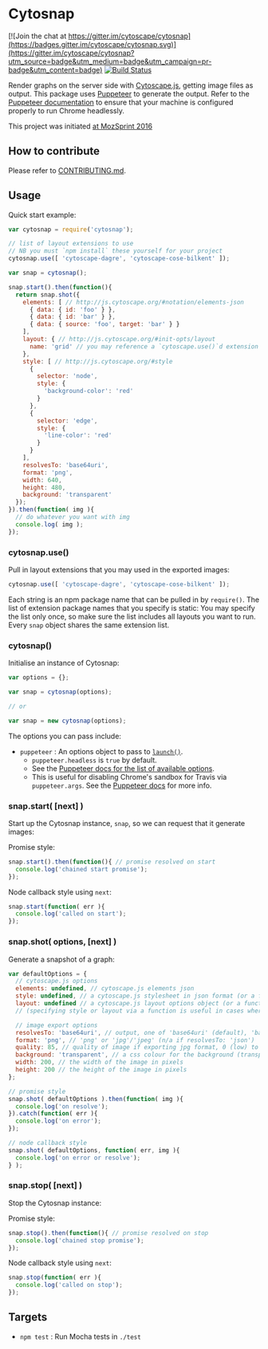 # Cytosnap

[![Join the chat at https://gitter.im/cytoscape/cytosnap](https://badges.gitter.im/cytoscape/cytosnap.svg)](https://gitter.im/cytoscape/cytosnap?utm_source=badge&utm_medium=badge&utm_campaign=pr-badge&utm_content=badge) [![Build Status](https://travis-ci.org/cytoscape/cytosnap.svg?branch=master)](https://travis-ci.org/cytoscape/cytosnap)

Render graphs on the server side with [Cytoscape.js](http://js.cytoscape.org), getting image files as output.  This package uses [Puppeteer](https://pptr.dev) to generate the output.  Refer to the [Puppeteer documentation](https://github.com/GoogleChrome/puppeteer/blob/master/docs/troubleshooting.md#troubleshooting) to ensure that your machine is configured properly to run Chrome headlessly.

This project was initiated [at MozSprint 2016](https://github.com/mozillascience/global-sprint-2016/issues/25)


## How to contribute

Please refer to [CONTRIBUTING.md](CONTRIBUTING.md).


## Usage

Quick start example:

```js
var cytosnap = require('cytosnap');

// list of layout extensions to use
// NB you must `npm install` these yourself for your project
cytosnap.use([ 'cytoscape-dagre', 'cytoscape-cose-bilkent' ]);

var snap = cytosnap();

snap.start().then(function(){
  return snap.shot({
    elements: [ // http://js.cytoscape.org/#notation/elements-json
      { data: { id: 'foo' } },
      { data: { id: 'bar' } },
      { data: { source: 'foo', target: 'bar' } }
    ],
    layout: { // http://js.cytoscape.org/#init-opts/layout
      name: 'grid' // you may reference a `cytoscape.use()`d extension name here
    },
    style: [ // http://js.cytoscape.org/#style
      {
        selector: 'node',
        style: {
          'background-color': 'red'
        }
      },
      {
        selector: 'edge',
        style: {
          'line-color': 'red'
        }
      }
    ],
    resolvesTo: 'base64uri',
    format: 'png',
    width: 640,
    height: 480,
    background: 'transparent'
  });
}).then(function( img ){
  // do whatever you want with img
  console.log( img );
});
```

### cytosnap.use()

Pull in layout extensions that you may used in the exported images:

```js
cytosnap.use([ 'cytoscape-dagre', 'cytoscape-cose-bilkent' ]);
```

Each string is an npm package name that can be pulled in by `require()`.  The list of extension package names that you specify is static:  You may specify the list only once, so make sure the list includes all layouts you want to run.  Every `snap` object shares the same extension list.

### cytosnap()

Initialise an instance of Cytosnap:

```js
var options = {};

var snap = cytosnap(options);

// or

var snap = new cytosnap(options);
```

The options you can pass include:

- `puppeteer` : An options object to pass to [`launch()`](https://github.com/GoogleChrome/puppeteer/blob/master/docs/api.md#puppeteerlaunchoptions).
  - `puppeteer.headless` is `true` by default.
  - See the [Puppeteer docs for the list of available options](https://github.com/GoogleChrome/puppeteer/blob/master/docs/api.md#puppeteerlaunchoptions).
  - This is useful for disabling Chrome's sandbox for Travis via `puppeteer.args`.  See the [Puppeteer docs](https://github.com/GoogleChrome/puppeteer/blob/master/docs/troubleshooting.md#troubleshooting) for more info.

### snap.start( [next] )

Start up the Cytosnap instance, `snap`, so we can request that it generate images:

Promise style:
```js
snap.start().then(function(){ // promise resolved on start
  console.log('chained start promise');
});
```

Node callback style using `next`:
```js
snap.start(function( err ){
  console.log('called on start');
});
```

### snap.shot( options, [next] )

Generate a snapshot of a graph:

```js
var defaultOptions = {
  // cytoscape.js options
  elements: undefined, // cytoscape.js elements json
  style: undefined, // a cytoscape.js stylesheet in json format (or a function that returns it)
  layout: undefined // a cytoscape.js layout options object (or a function that returns it)
  // (specifying style or layout via a function is useful in cases where you can't send properly serialisable json)

  // image export options
  resolvesTo: 'base64uri', // output, one of 'base64uri' (default), 'base64', 'stream', or 'json' (export resultant node positions from layout)
  format: 'png', // 'png' or 'jpg'/'jpeg' (n/a if resolvesTo: 'json')
  quality: 85, // quality of image if exporting jpg format, 0 (low) to 100 (high)
  background: 'transparent', // a css colour for the background (transparent by default)
  width: 200, // the width of the image in pixels
  height: 200 // the height of the image in pixels
};

// promise style
snap.shot( defaultOptions ).then(function( img ){
  console.log('on resolve');
}).catch(function( err ){
  console.log('on error');
});

// node callback style
snap.shot( defaultOptions, function( err, img ){
  console.log('on error or resolve');
} );
```

### snap.stop( [next] )

Stop the Cytosnap instance:

Promise style:
```js
snap.stop().then(function(){ // promise resolved on stop
  console.log('chained stop promise');
});
```

Node callback style using `next`:
```js
snap.stop(function( err ){
  console.log('called on stop');
});
```

## Targets

* `npm test` : Run Mocha tests in `./test`
